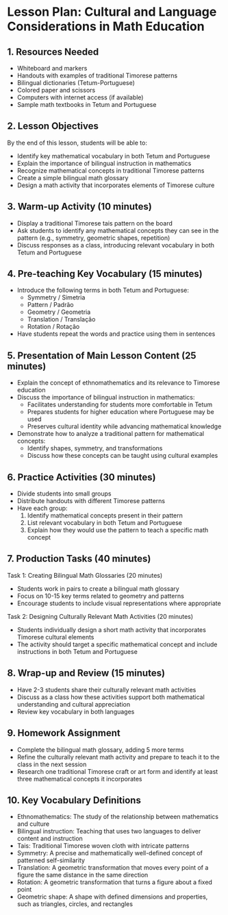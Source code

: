 # Lesson Plan: Cultural and Language Considerations in Math Education

## 1. Resources Needed

- Whiteboard and markers
- Handouts with examples of traditional Timorese patterns
- Bilingual dictionaries (Tetum-Portuguese)
- Colored paper and scissors
- Computers with internet access (if available)
- Sample math textbooks in Tetum and Portuguese

## 2. Lesson Objectives

By the end of this lesson, students will be able to:
- Identify key mathematical vocabulary in both Tetum and Portuguese
- Explain the importance of bilingual instruction in mathematics
- Recognize mathematical concepts in traditional Timorese patterns
- Create a simple bilingual math glossary
- Design a math activity that incorporates elements of Timorese culture

## 3. Warm-up Activity (10 minutes)

- Display a traditional Timorese tais pattern on the board
- Ask students to identify any mathematical concepts they can see in the pattern (e.g., symmetry, geometric shapes, repetition)
- Discuss responses as a class, introducing relevant vocabulary in both Tetum and Portuguese

## 4. Pre-teaching Key Vocabulary (15 minutes)

- Introduce the following terms in both Tetum and Portuguese:
  - Symmetry / Simetria
  - Pattern / Padrão
  - Geometry / Geometria
  - Translation / Translação
  - Rotation / Rotação
- Have students repeat the words and practice using them in sentences

## 5. Presentation of Main Lesson Content (25 minutes)

- Explain the concept of ethnomathematics and its relevance to Timorese education
- Discuss the importance of bilingual instruction in mathematics:
  - Facilitates understanding for students more comfortable in Tetum
  - Prepares students for higher education where Portuguese may be used
  - Preserves cultural identity while advancing mathematical knowledge
- Demonstrate how to analyze a traditional pattern for mathematical concepts:
  - Identify shapes, symmetry, and transformations
  - Discuss how these concepts can be taught using cultural examples

## 6. Practice Activities (30 minutes)

- Divide students into small groups
- Distribute handouts with different Timorese patterns
- Have each group:
  1. Identify mathematical concepts present in their pattern
  2. List relevant vocabulary in both Tetum and Portuguese
  3. Explain how they would use the pattern to teach a specific math concept

## 7. Production Tasks (40 minutes)

Task 1: Creating Bilingual Math Glossaries (20 minutes)
- Students work in pairs to create a bilingual math glossary
- Focus on 10-15 key terms related to geometry and patterns
- Encourage students to include visual representations where appropriate

Task 2: Designing Culturally Relevant Math Activities (20 minutes)
- Students individually design a short math activity that incorporates Timorese cultural elements
- The activity should target a specific mathematical concept and include instructions in both Tetum and Portuguese

## 8. Wrap-up and Review (15 minutes)

- Have 2-3 students share their culturally relevant math activities
- Discuss as a class how these activities support both mathematical understanding and cultural appreciation
- Review key vocabulary in both languages

## 9. Homework Assignment

- Complete the bilingual math glossary, adding 5 more terms
- Refine the culturally relevant math activity and prepare to teach it to the class in the next session
- Research one traditional Timorese craft or art form and identify at least three mathematical concepts it incorporates

## 10. Key Vocabulary Definitions

- Ethnomathematics: The study of the relationship between mathematics and culture
- Bilingual instruction: Teaching that uses two languages to deliver content and instruction
- Tais: Traditional Timorese woven cloth with intricate patterns
- Symmetry: A precise and mathematically well-defined concept of patterned self-similarity
- Translation: A geometric transformation that moves every point of a figure the same distance in the same direction
- Rotation: A geometric transformation that turns a figure about a fixed point
- Geometric shape: A shape with defined dimensions and properties, such as triangles, circles, and rectangles